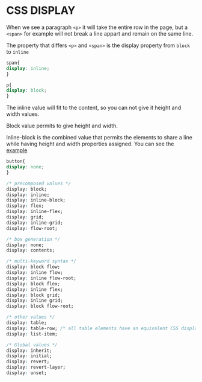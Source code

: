 # CSS DISPLAY
When we see a paragraph  `<p>` it will take the entire row in the page, but a `<span>` for example will not break a line appart and remain on the same line.

The property that differs `<p>` and `<span>` is the display property from `block` to `inline`
```css
span{
display: inline;
}

p{
display: block;
}
```

The inline value will fit to the content, so you can not give it height and width values.

Block value permits to give height and width.

Inline-block is the combined value that permits the elements to share a line while having height and width properties assigned.
You can see the [example](https://appbrewery.github.io/css-display/)

```css
button{
display: none;
}
```

```css
/* precomposed values */
display: block;
display: inline;
display: inline-block;
display: flex;
display: inline-flex;
display: grid;
display: inline-grid;
display: flow-root;

/* box generation */
display: none;
display: contents;

/* multi-keyword syntax */
display: block flow;
display: inline flow;
display: inline flow-root;
display: block flex;
display: inline flex;
display: block grid;
display: inline grid;
display: block flow-root;

/* other values */
display: table;
display: table-row; /* all table elements have an equivalent CSS display value */
display: list-item;

/* Global values */
display: inherit;
display: initial;
display: revert;
display: revert-layer;
display: unset;

```